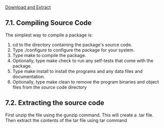 [Download and Extract](http://www.ee.surrey.ac.uk/Teaching/Unix/unix7.html)

## 7.1. Compiling Source Code
The simplest way to compile a package is:

1. cd to the directory containing the package's source code.
2. Type ./configure to configure the package for your system.
3. Type make to compile the package.
4. Optionally, type make check to run any self-tests that come with the package.
5. Type make install to install the programs and any data files and documentation.
6. Optionally, type make clean to remove the program binaries and object files from the source code directory 

## 7.2. Extracting the source code  
First unzip the file using the gunzip command. 
This will create a .tar file. Then extract the contents of the tar file using tar command



